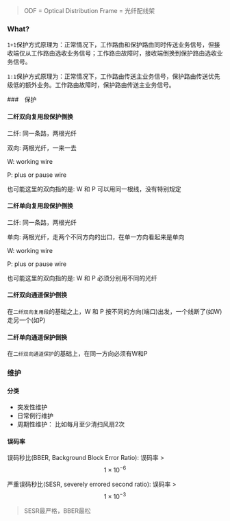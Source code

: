 > ODF = Optical Distribution Frame = 光纤配线架

### What?
`1+1`保护方式原理为：正常情况下，工作路由和保护路由同时传送业务信号，但接收端仅从工作路由选收业务信号；工作路由故障时，接收端倒换到保护路由选收业务信号。

`1:1`保护方式原理为：正常情况下，工作路由传送主业务信号，保护路由传送优先级低的额外业务。工作路由故障时，保护路由传送主业务信号。

###　保护

#### 二纤双向复用段保护倒换
二纤: 同一条路，两根光纤

双向: 两根光纤，一来一去

W: working wire

P: plus or pause wire

也可能这里的双向指的是: W 和 P 可以用同一根线，没有特别规定

#### 二纤单向复用段保护倒换
二纤: 同一条路，两根光纤

单向: 两根光纤，走两个不同方向的出口，在单一方向看起来是单向

W: working wire

P: plus or pause wire

也可能这里的双向指的是: W 和 P 必须分别用不同的光纤

#### 二纤双向通道保护倒换
在`二纤双向复用段`的基础之上，W 和 P 按不同的方向(端口)出发，一个线断了(如W)走另一个(如P)

#### 二纤单向通道保护倒换
在`二纤双向通道保护`的基础上，在同一方向必须有W和P

### 维护

#### 分类
* 突发性维护
* 日常例行维护
* 周期性维护： 比如每月至少清扫风扇2次

#### 误码率

误码秒比(BBER, Background Block Error Ratio): 误码率 > $$1 \times 10^{-6}$$

严重误码秒比(SESR, severely errored second ratio): 误码率 > $$1 \times 10^{-3}$$

> SESR最严格，BBER最松
